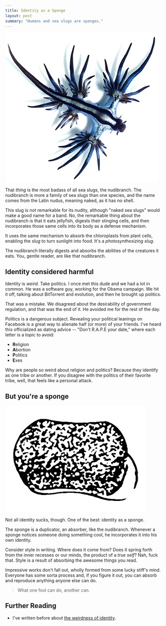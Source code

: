 ```yaml
---
title: Identity as a Sponge
layout: post
summary: "Humans and sea slugs are sponges."
---
```


!["Picture of a nudibranch, courtesy Wikipedia."](/img/nudibranch.png)

That *thing* is the most badass of all sea slugs, the nudibranch. The nudibranch is more a family of sea
slugs than one species, and the name comes from the Latin nudus, meaning naked,
as it has no shell.

This slug is not remarkable for its nudity, although "naked sea slugs" would make
a good name for a band. No, the remarkable thing about the nudibranch is that it
eats jellyfish, digests their stinging cells, and then incorporates those same
cells into its body as a defense mechanism.

It uses the same mechanism to absorb the chloroplasts from plant
cells, enabling the *slug* to turn sunlight into food. It's a *photosynthesizing
slug*. 

The nudibranch literally digests and absorbs the abilities of the creatures it
eats. You, gentle reader, are like that nudibranch.

## Identity considered harmful

Identity is *weird.* Take politics. I once met this dude and we had a lot in
common. He was a software guy, working for the Obama campaign. We hit it off,
talking about BitTorrent and evolution, and then he brought up politics.

That was a mistake. We disagreed about the desirability of government
regulation, and that was the end of it. He avoided me for the rest of the day.

Politics is a dangerous subject. Revealing your political leanings on
Facebook is a great way to alienate half (or more) of your friends. I've heard
this officialized as dating advice -- "Don't R.A.P.E your date," where each
letter is a topic to avoid:

* **R**eligion
* **A**bortion
* **P**olitics
* **E**xes

Why are people so weird about religion and politics? Because they
identify as one tribe or another. If you disagree with the politics of their favorite tribe, well, that feels like a
personal attack.

## But you're a sponge

!["Picture of a sponge."](/img/sponge.png)

Not all identity sucks, though. One of the best: identity as a sponge.

The sponge is a duplicator, an absorber, like the nudibranch. Whenever a sponge
notices someone doing something cool, he incorporates it into his own identity.

Consider style in writing. Where does it come from? Does it spring forth from
the inner recesses or our minds, the product of a *true self*? Nah, fuck
that. Style is a result of absorbing the awesome things you read.

Impressive works don't fall out, wholly formed from some lucky stiff's
mind. Everyone has some sorta process and, if you figure it out, you can absorb
and reproduce anything anyone else can do.

> What one fool can do, another can.

## Further Reading

* I've written before about [the weirdness of identity](http://rs.io/2013/12/14/the-examined-life.html).
